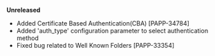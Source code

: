 **Unreleased**
* Added Certificate Based Authentication(CBA) [PAPP-34784]
* Added 'auth_type' configuration parameter to select authentication method
* Fixed bug related to Well Known Folders [PAPP-33354]
